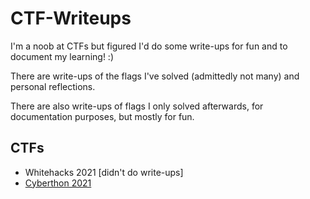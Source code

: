 # CTF-Writeups
I'm a noob at CTFs but figured I'd do some write-ups for fun and to document my learning! :)

There are write-ups of the flags I've solved (admittedly not many) and personal reflections.

There are also write-ups of flags I only solved afterwards, for documentation purposes, but mostly for fun.

## CTFs
* Whitehacks 2021 [didn't do write-ups]
* [Cyberthon 2021](https://github.com/xeniafiorenza/CTF-Writeups/tree/main/Cyberthon-2021)
